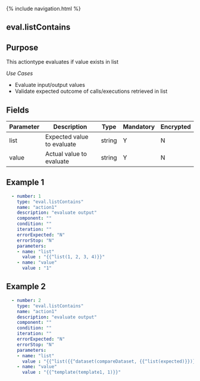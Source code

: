 {% include navigation.html %}
## eval.listContains
## Purpose
This actiontype evaluates if value exists in list

*Use Cases*
* Evaluate input/output values
* Validate expected outcome of calls/executions retrieved in list

## Fields

|Parameter|Description|Type|Mandatory|Encrypted|
|---------|-----------|----|---------|---------|
|list|Expected value to evaluate|string|Y|N|
|value|Actual value to evaluate|string|Y|N|

## Example 1
```yaml
  - number: 1
    type: "eval.listContains"
    name: "action1"
    description: "evaluate output"
    component: ""
    condition: ""
    iteration: ""
    errorExpected: "N"
    errorStop: "N"
    parameters:
    - name: "list"
      value : "{{^list(1, 2, 3, 4)}}"
    - name: "value"
      value : "1"
```

## Example 2
```yaml
  - number: 2
    type: "eval.listContains"
    name: "action1"
    description: "evaluate output"
    component: ""
    condition: ""
    iteration: ""
    errorExpected: "N"
    errorStop: "N"
    parameters:
    - name: "list"
      value : "{{^list({{^dataset(compareDataset, {{^list(expected)}})}})}}"
    - name: "value"
      value : "{{^template(template1, 1)}}"
```
